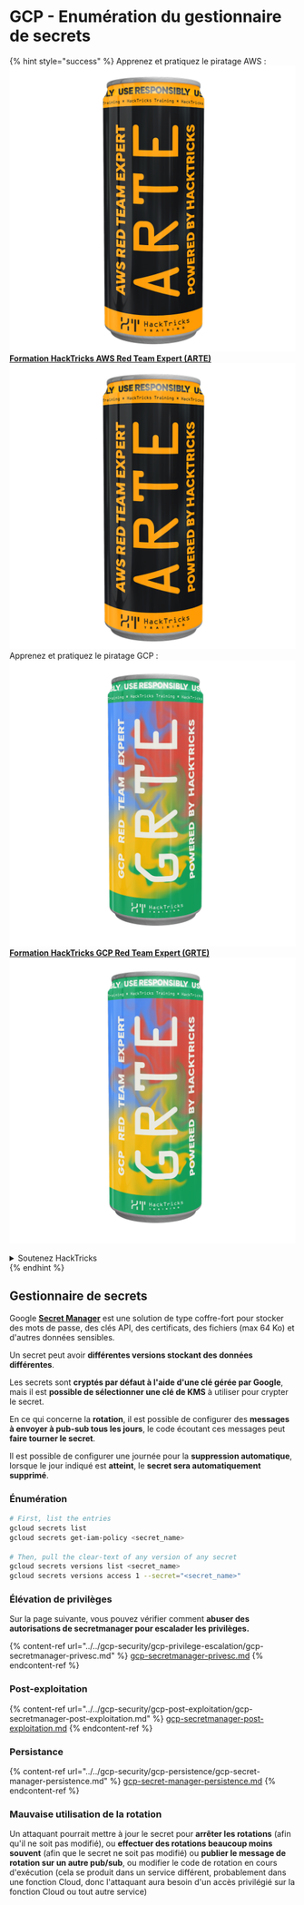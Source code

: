# GCP - Enumération du gestionnaire de secrets

{% hint style="success" %}
Apprenez et pratiquez le piratage AWS :<img src="/.gitbook/assets/image.png" alt="" data-size="line">[**Formation HackTricks AWS Red Team Expert (ARTE)**](https://training.hacktricks.xyz/courses/arte)<img src="/.gitbook/assets/image.png" alt="" data-size="line">\
Apprenez et pratiquez le piratage GCP : <img src="/.gitbook/assets/image (2).png" alt="" data-size="line">[**Formation HackTricks GCP Red Team Expert (GRTE)**<img src="/.gitbook/assets/image (2).png" alt="" data-size="line">](https://training.hacktricks.xyz/courses/grte)

<details>

<summary>Soutenez HackTricks</summary>

* Consultez les [**plans d'abonnement**](https://github.com/sponsors/carlospolop)!
* **Rejoignez le** 💬 [**groupe Discord**](https://discord.gg/hRep4RUj7f) ou le [**groupe Telegram**](https://t.me/peass) ou **suivez-nous** sur **Twitter** 🐦 [**@hacktricks\_live**](https://twitter.com/hacktricks\_live)**.**
* **Partagez des astuces de piratage en soumettant des PR aux** [**HackTricks**](https://github.com/carlospolop/hacktricks) et [**HackTricks Cloud**](https://github.com/carlospolop/hacktricks-cloud) dépôts GitHub.

</details>
{% endhint %}

## Gestionnaire de secrets

Google [**Secret Manager**](https://cloud.google.com/solutions/secrets-management/) est une solution de type coffre-fort pour stocker des mots de passe, des clés API, des certificats, des fichiers (max 64 Ko) et d'autres données sensibles.

Un secret peut avoir **différentes versions stockant des données différentes**.

Les secrets sont **cryptés par défaut à l'aide d'une clé gérée par Google**, mais il est **possible de sélectionner une clé de KMS** à utiliser pour crypter le secret.

En ce qui concerne la **rotation**, il est possible de configurer des **messages à envoyer à pub-sub tous les jours**, le code écoutant ces messages peut **faire tourner le secret**.

Il est possible de configurer une journée pour la **suppression automatique**, lorsque le jour indiqué est **atteint**, le **secret sera automatiquement supprimé**.

### Énumération
```bash
# First, list the entries
gcloud secrets list
gcloud secrets get-iam-policy <secret_name>

# Then, pull the clear-text of any version of any secret
gcloud secrets versions list <secret_name>
gcloud secrets versions access 1 --secret="<secret_name>"
```
### Élévation de privilèges

Sur la page suivante, vous pouvez vérifier comment **abuser des autorisations de secretmanager pour escalader les privilèges.**

{% content-ref url="../../gcp-security/gcp-privilege-escalation/gcp-secretmanager-privesc.md" %}
[gcp-secretmanager-privesc.md](../../gcp-security/gcp-privilege-escalation/gcp-secretmanager-privesc.md)
{% endcontent-ref %}

### Post-exploitation

{% content-ref url="../../gcp-security/gcp-post-exploitation/gcp-secretmanager-post-exploitation.md" %}
[gcp-secretmanager-post-exploitation.md](../../gcp-security/gcp-post-exploitation/gcp-secretmanager-post-exploitation.md)
{% endcontent-ref %}

### Persistance

{% content-ref url="../../gcp-security/gcp-persistence/gcp-secret-manager-persistence.md" %}
[gcp-secret-manager-persistence.md](../../gcp-security/gcp-persistence/gcp-secret-manager-persistence.md)
{% endcontent-ref %}

### Mauvaise utilisation de la rotation

Un attaquant pourrait mettre à jour le secret pour **arrêter les rotations** (afin qu'il ne soit pas modifié), ou **effectuer des rotations beaucoup moins souvent** (afin que le secret ne soit pas modifié) ou **publier le message de rotation sur un autre pub/sub**, ou modifier le code de rotation en cours d'exécution (cela se produit dans un service différent, probablement dans une fonction Cloud, donc l'attaquant aura besoin d'un accès privilégié sur la fonction Cloud ou tout autre service)
